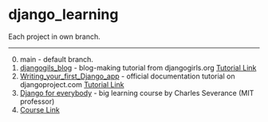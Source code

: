 # django_learning

Each project in own branch.

---
0. main - default branch.
1. [djangogils_blog](https://github.com/SibDiP/django_learning/tree/djangogirls_blog) - blog-making tutorial from djangogirls.org 
[Tutorial Link](https://tutorial.djangogirls.org/en/)
2. [Writing_your_first_Django_app](https://github.com/SibDiP/django_learning/tree/writing_your_first_Django_app) - official documentation tutorial on djangoproject.com
[Tutorial Link](https://docs.djangoproject.com/en/4.1/intro/)
3. [Django for everybody](https://github.com/SibDiP/django_learning/tree/dj4e) - big learning course by Charles Severance (MIT professor)
4. [Course Link](https://www.dj4e.com/) 
